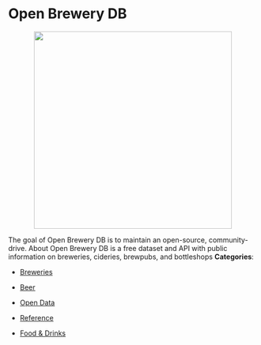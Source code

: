 # Open Brewery DB

<p align="center">
    <img width="400" src="https://raw.githubusercontent.com/awesome-apis/awesome-apis/apis/open-brewery-db/logo_256x256.png" />
</p>


The goal of Open Brewery DB is to maintain an open-source, community-drive. About Open Brewery DB is a free dataset and API with public information on breweries, cideries, brewpubs, and bottleshops
**Categories**:

- [Breweries](https://github/awesome-apis/awesome-apis#breweries)

- [Beer](https://github/awesome-apis/awesome-apis#beer)

- [Open Data](https://github/awesome-apis/awesome-apis#open-data)

- [Reference](https://github/awesome-apis/awesome-apis#reference)

- [Food & Drinks](https://github/awesome-apis/awesome-apis#food-and-drinks)



